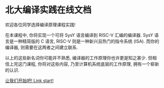 # 北大编译实践在线文档

欢迎各位同学选择编译原理课程实践!

在本课程中, 你将实现一个可将 SysY 语言编译到 RISC-V 汇编的编译器. SysY 语言是一种精简版的 C 语言, RISC-V 则是一种新兴且热门的指令系统 (ISA). 而你的编译器, 则需要在这两者之间建立联系.

以上的这些新名词你可能并不熟悉, 编译器的工作原理你也许更是知之甚少. 但相信上完这门课程, 你将对这些内容, 乃至计算机系统底层的工作原理, 拥有一个崭新的认识.

[让我们开始吧! Link start!](/preface/)
